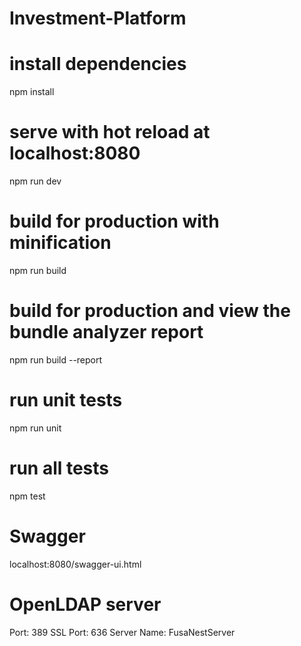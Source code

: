 # Investment-Platform

# install dependencies
npm install

# serve with hot reload at localhost:8080
npm run dev

# build for production with minification
npm run build

# build for production and view the bundle analyzer report
npm run build --report

# run unit tests
npm run unit

# run all tests
npm test

# Swagger
localhost:8080/swagger-ui.html

# OpenLDAP server
Port: 389 SSL Port: 636 Server Name: FusaNestServer